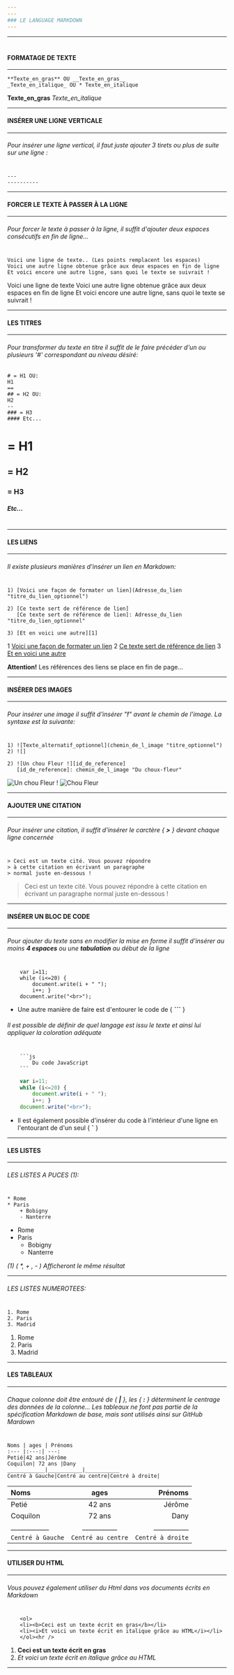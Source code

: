 ```yaml
---
---
### LE LANGUAGE MARKDOWN
---
```

---
#
#### FORMATAGE DE TEXTE
---
    **Texte_en_gras** OU __Texte_en_gras__
    _Texte_en_italique_ OU * Texte_en_italique
**Texte_en_gras**
_Texte_en_italique_

---
#### INSÉRER UNE LIGNE VERTICALE
---
###### Pour insérer une ligne vertical, il faut juste ajouter 3 tirets ou plus de suite sur une ligne :
#
    ---
    ----------
---
#### FORCER LE TEXTE À PASSER À LA LIGNE
---
###### Pour forcer le texte à passer à la ligne, il suffit d'ajouter deux espaces consécutifs en fin de ligne...
#
    Voici une ligne de texte.. (Les points remplacent les espaces)
    Voici une autre ligne obtenue grâce aux deux espaces en fin de ligne
    Et voici encore une autre ligne, sans quoi le texte se suivrait !
Voici une ligne de texte
Voici une autre ligne obtenue grâce aux deux espaces en fin de ligne
Et voici encore une autre ligne, sans quoi le texte se suivrait !

---
#### LES TITRES
---
###### Pour transformer du texte en titre il suffit de le faire précéder d'un ou plusieurs '#' correspondant au niveau désiré:
    # = H1 OU:
    H1
    ==
    ## = H2 OU:
    H2
    --
    ### = H3
    #### Etc...
# = H1
## = H2
### = H3
##### Etc...
#
---
#### LES LIENS
---
###### Il existe plusieurs manières d'insérer un lien en Markdown:
#
    1) [Voici une façon de formater un lien](Adresse_du_lien "titre_du_lien_optionnel")

    2) [Ce texte sert de référence de lien]
       [Ce texte sert de référence de lien]: Adresse_du_lien "titre_du_lien_optionnel"

    3) [Et en voici une autre][1]
  1 [Voici une façon de formater un lien](Adresse_du_lien "titre_du_lien_optionnel")
  2 [Ce texte sert de référence de lien]
  3 [Et en voici une autre][1]

__Attention!__ Les références des liens se place en fin de page...

---
#### INSÉRER DES IMAGES
---
###### Pour insérer une image il suffit d'insérer "**!**" avant le chemin de l'image. La syntaxe est la suivante:
#
	1) ![Texte_alternatif_optionnel](chemin_de_l_image "titre_optionnel")
	2) ![]

	2) ![Un chou Fleur !][id_de_reference]
	   [id_de_reference]: chemin_de_l_image "Du choux-fleur"
![Un chou Fleur !](chemin_de_l_image "titre_optionnel")
![Chou Fleur][id_de_reference]

---
#### AJOUTER UNE CITATION
---
###### Pour insérer une citation, il suffit d'insérer le carctère { **>** } devant chaque ligne concernée
#
    > Ceci est un texte cité. Vous pouvez répondre
    > à cette citation en écrivant un paragraphe
    > normal juste en-dessous !
> Ceci est un texte cité. Vous pouvez répondre
> à cette citation en écrivant un paragraphe
> normal juste en-dessous !

---
#### INSÉRER UN BLOC DE CODE
---
###### Pour ajouter du texte sans en modifier la mise en forme il suffit d'insérer au moins **4 espaces** ou une **tabulation** au début de la ligne
#
        var i=11;
        while (i<=20) {
            document.write(i + " ");
            i++; }
        document.write("<br>");
* Une autre manière de faire est d'entourer le code de  { **```** }
###### Il est possible de définir de quel langage est issu le texte et ainsi lui appliquer la coloration adéquate
#
        ```js
            Du code JavaScript
        ```
```js
    var i=11;
    while (i<=20) {
        document.write(i + " ");
        i++; }
    document.write("<br>");
```
* Il est également possible d'insérer du code à l'intérieur d'une ligne en l'entourant de d'un seul { **`** }

---
#### LES LISTES
---
###### LES LISTES A PUCES (1):
#
    * Rome
    * Paris
        + Bobigny
        - Nanterre
* Rome
* Paris
    + Bobigny
    - Nanterre

_(1)  ( *, + , - ) Afficheront le même résultat_

---
###### LES LISTES NUMEROTEES:
#
	1. Rome
	2. Paris
	3. Madrid
1. Rome
2. Paris
3. Madrid

---
#### LES TABLEAUX
---
###### Chaque colonne doit être entouré de { **|** }, les { **:** } déterminent le centrage des données de la colonne... Les tableaux ne font pas partie de la spécification _Markdown_ de base, mais sont utilisés ainsi sur _GitHub Mardown_
#
    Noms | ages | Prénoms
    :--- |:---:| ---:
    Petié|42 ans|Jérôme
    Coquilon| 72 ans |Dany
    ____________|___________|___________
    Centré à Gauche|Centré au centre|Centré à droite|
Noms | ages | Prénoms
:--- |:---:| ---:
Petié|42 ans|Jérôme
Coquilon| 72 ans |Dany
____________|___________|___________
`Centré à Gauche`|`Centré au centre`|`Centré à droite`

---
#### UTILISER DU HTML
---
###### Vous pouvez également utiliser du Html dans vos documents écrits en Markdown
#
		<ol>
		<li><b>Ceci est un texte écrit en gras</b></li>
		<li><i>Et voici un texte écrit en italique grâce au HTML</i></li>
		</ol><hr />
<ol>
	<li><b>Ceci est un texte écrit en gras</b></li>
	<li><i>Et voici un texte écrit en italique grâce au HTML</i></li>
</ol><hr />







[1]: Adresse_du_lien "La référence peut être un numéro..."
[id_de_reference]: https://assets.afcdn.com/recipe/20170607/67526_w300h300c1.jpg "Du choux-fleur"
[Ce texte sert de référence de lien]: Adresse_du_lien "Le texte est le même que la référence"